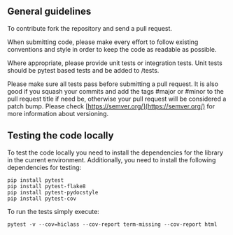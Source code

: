 ## General guidelines

To contribute fork the repository and send a pull request.

When submitting code, please make every effort to follow existing conventions and style in order to keep the code as readable as possible.

Where appropriate, please provide unit tests or integration tests. Unit tests should be pytest based tests and be added to <project>/tests.

Please make sure all tests pass before submitting a pull request. It is also good if you squash your commits and add the tags #major or #minor to the pull request title if need be, otherwise your pull request will be considered a patch bump. Please check [https://semver.org/](https://semver.org/) for more information about versioning.

## Testing the code locally

To test the code locally you need to install the dependencies for the library in the current environment. Additionally, you need to install the following dependencies for testing:

```
pip install pytest
pip install pytest-flake8
pip install pytest-pydocstyle
pip install pytest-cov
```

To run the tests simply execute:

```
pytest -v --cov=hiclass --cov-report term-missing --cov-report html
```
